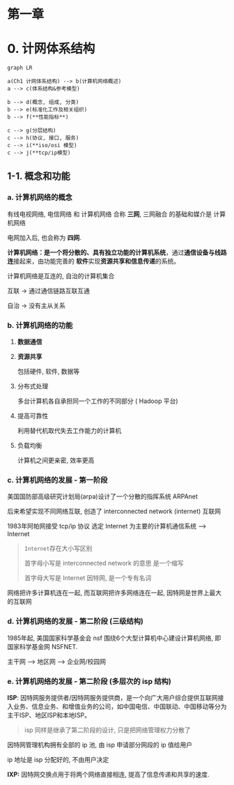 # 第一章

# 0. 计网体系结构

```mermaid
graph LR

a(Ch1 计网体系结构) --> b(计算机网络概述)
a --> c(体系结构&参考模型)

b --> d(概念, 组成, 分类)
b --> e(标准化工作及相关组织)
b --> f(**性能指标**)

c --> g(分层结构)
c --> h(协议, 接口, 服务)
c --> i(**iso/osi 模型)
c --> j(**tcp/ip模型)
```

## 1-1. 概念和功能



### a. 计算机网络的概念

有线电视网络, 电信网络 和 计算机网络 合称 **三网**, 三网融合 的基础和媒介是 计算机网络

电网加入后, 也会称为 **四网**.

**计算机网络：**是一个将分散的、具有独立功能的**计算机系统**，通过**通信设备与线路连**接起来，由功能完善的
**软件**实现**资源共享和信息传递**的系统。

计算机网络是互连的, 自治的计算机集合

互联 -> 通过通信链路互联互通

自治 -> 没有主从关系

### b. 计算机网络的功能

1.   **数据通信**

2.   **资源共享**

     包括硬件, 软件, 数据等

3.   分布式处理

     多台计算机各自承担同一个工作的不同部分 ( Hadoop 平台)

4.   提高可靠性

     利用替代机取代失去工作能力的计算机

5.   负载均衡

     计算机之间更亲密, 效率更高

### c. 计算机网络的发展 - 第一阶段

美国国防部高级研究计划局(arpa)设计了一个分散的指挥系统 ARPAnet

后来希望实现不同网络互联, 创造了 interconnected network (internet) 互联网

1983年阿帕网接受 tcp/ip 协议 选定 Internet 为主要的计算机通信系统 --> Internet

>   `Internet`存在大小写区别
>
>   首字母小写是 interconnected network 的意思 是一个缩写
>
>   首字母大写是 Internet 因特网, 是一个专有名词

网络把许多计算机连在一起, 而互联网把许多网络连在一起, 因特网是世界上最大的互联网

### d. 计算机网络的发展 - 第二阶段 (三级结构)

1985年起, 美国国家科学基金会 nsf 围绕6个大型计算机中心建设计算机网络, 即 国家科学基金网 NSFNET.

主干网 --> 地区网 --> 企业网/校园网

### e. 计算机网络的发展 - 第二阶段 (多层次的 isp 结构)

**ISP**: 因特网服务提供者/因特网服务提供商，是一个向广大用户综合提供互联网接入业务、信息业务、和增值业务的公司，如中国电信、中国联动、中国移动等分为主干ISP、地区ISP和本地ISP。

>   isp 同样是继承了第二阶段的设计, 只是把网络管理权力分散了

因特网管理机构拥有全部的 ip 池, 由 isp 申请部分网段的 ip 值给用户

ip 地址是 isp 分配好的, 不由用户决定

**IXP:** 因特网交换点用于将两个网络直接相连, 提高了信息传递和共享的速度.

